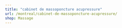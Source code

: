 ```yaml
---
title: "cabinet de massoponcture acupressure"
url: /montreal/cabinet-de-massoponcture-acupressure/
shop: Massage
---
```

